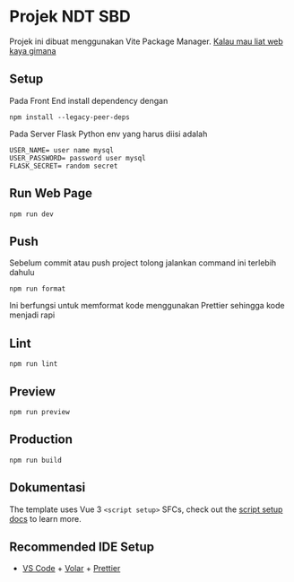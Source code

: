 # Projek NDT SBD

Projek ini dibuat menggunakan Vite Package Manager.
[Kalau mau liat web kaya gimana](https://izaz4141.github.io/NDT_SBD/)

## Setup

Pada Front End install dependency dengan

```
npm install --legacy-peer-deps
```

Pada Server Flask Python env yang harus diisi adalah

```
USER_NAME= user name mysql
USER_PASSWORD= password user mysql
FLASK_SECRET= random secret
```

## Run Web Page

```
npm run dev
```

## Push

Sebelum commit atau push project tolong jalankan command ini terlebih dahulu

```
npm run format
```

Ini berfungsi untuk memformat kode menggunakan Prettier sehingga kode menjadi rapi

## Lint

```
npm run lint
```

## Preview

```
npm run preview
```

## Production

```
npm run build
```

## Dokumentasi

The template uses Vue 3 `<script setup>` SFCs, check out the [script setup docs](https://v3.vuejs.org/api/sfc-script-setup.html#sfc-script-setup) to learn more.

## Recommended IDE Setup

-   [VS Code](https://code.visualstudio.com/) + [Volar](https://marketplace.visualstudio.com/items?itemName=Vue.volar) + [Prettier](https://marketplace.visualstudio.com/items?itemName=esbenp.prettier-vscode)
